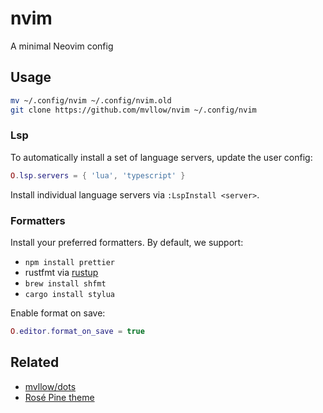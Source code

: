 # nvim

A minimal Neovim config

## Usage

```sh
mv ~/.config/nvim ~/.config/nvim.old
git clone https://github.com/mvllow/nvim ~/.config/nvim
```

### Lsp

To automatically install a set of language servers, update the user config:

```lua
O.lsp.servers = { 'lua', 'typescript' }
```

Install individual language servers via `:LspInstall <server>`.

### Formatters

Install your preferred formatters. By default, we support:

- `npm install prettier`
- rustfmt via [rustup](https://rustup.rs)
- `brew install shfmt`
- `cargo install stylua`

Enable format on save:

```lua
O.editor.format_on_save = true
```

## Related

- [mvllow/dots](https://github.com/mvllow/dots)
- [Rosé Pine theme](https://github.com/rose-pine/neovim)
